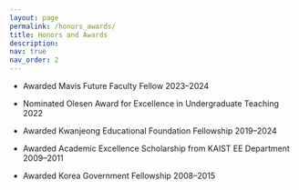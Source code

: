 ```yaml
---
layout: page
permalink: /honors_awards/
title: Honors and Awards
description:
nav: true
nav_order: 2
---
```


- Awarded Mavis Future Faculty Fellow 2023–2024

- Nominated Olesen Award for Excellence in Undergraduate Teaching 2022

- Awarded Kwanjeong Educational Foundation Fellowship 2019–2024

- Awarded Academic Excellence Scholarship from KAIST EE Department 2009–2011

- Awarded Korea Government Fellowship 2008–2015